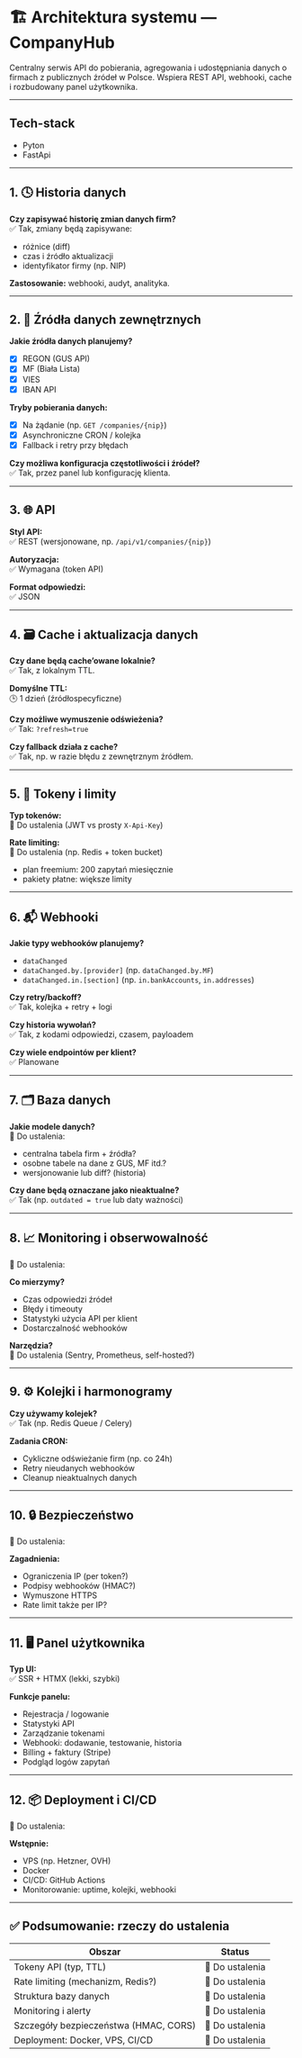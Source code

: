 # 🏗️ Architektura systemu — CompanyHub

Centralny serwis API do pobierania, agregowania i udostępniania danych o firmach z publicznych źródeł w Polsce. Wspiera REST API, webhooki, cache i rozbudowany panel użytkownika.

---

## Tech-stack
- Pyton
- FastApi

---

## 1. 🕓 Historia danych

**Czy zapisywać historię zmian danych firm?**  
✅ Tak, zmiany będą zapisywane:
- różnice (diff)
- czas i źródło aktualizacji
- identyfikator firmy (np. NIP)

**Zastosowanie:** webhooki, audyt, analityka.

---

## 2. 📡 Źródła danych zewnętrznych

**Jakie źródła danych planujemy?**
- [x] REGON (GUS API)
- [x] MF (Biała Lista)
- [x] VIES
- [x] IBAN API

**Tryby pobierania danych:**
- [x] Na żądanie (np. `GET /companies/{nip}`)
- [x] Asynchroniczne CRON / kolejka
- [x] Fallback i retry przy błędach

**Czy możliwa konfiguracja częstotliwości i źródeł?**  
✅ Tak, przez panel lub konfigurację klienta.

---

## 3. 🌐 API

**Styl API:**  
✅ REST (wersjonowane, np. `/api/v1/companies/{nip}`)

**Autoryzacja:**  
✅ Wymagana (token API)

**Format odpowiedzi:**  
✅ JSON

---

## 4. 🗃️ Cache i aktualizacja danych

**Czy dane będą cache’owane lokalnie?**  
✅ Tak, z lokalnym TTL.

**Domyślne TTL:**  
🕒 1 dzień (źródłospecyficzne)

**Czy możliwe wymuszenie odświeżenia?**  
✅ Tak: `?refresh=true`

**Czy fallback działa z cache?**  
✅ Tak, np. w razie błędu z zewnętrznym źródłem.

---

## 5. 🔐 Tokeny i limity

**Typ tokenów:**  
🔸 Do ustalenia (JWT vs prosty `X-Api-Key`)

**Rate limiting:**  
🔸 Do ustalenia (np. Redis + token bucket)
- plan freemium: 200 zapytań miesięcznie
- pakiety płatne: większe limity

---

## 6. 📬 Webhooki

**Jakie typy webhooków planujemy?**
- `dataChanged`
- `dataChanged.by.[provider]` (np. `dataChanged.by.MF`)
- `dataChanged.in.[section]` (np. `in.bankAccounts`, `in.addresses`)

**Czy retry/backoff?**  
✅ Tak, kolejka + retry + logi

**Czy historia wywołań?**  
✅ Tak, z kodami odpowiedzi, czasem, payloadem

**Czy wiele endpointów per klient?**  
✅ Planowane

---

## 7. 🗂️ Baza danych

**Jakie modele danych?**  
🔸 Do ustalenia:
- centralna tabela firm + źródła?
- osobne tabele na dane z GUS, MF itd.?
- wersjonowanie lub diff? (historia)

**Czy dane będą oznaczane jako nieaktualne?**  
✅ Tak (np. `outdated = true` lub daty ważności)

---

## 8. 📈 Monitoring i obserwowalność

🔸 Do ustalenia:

**Co mierzymy?**
- Czas odpowiedzi źródeł
- Błędy i timeouty
- Statystyki użycia API per klient
- Dostarczalność webhooków

**Narzędzia?**  
🔸 Do ustalenia (Sentry, Prometheus, self-hosted?)

---

## 9. ⚙️ Kolejki i harmonogramy

**Czy używamy kolejek?**  
✅ Tak (np. Redis Queue / Celery)

**Zadania CRON:**  
- Cykliczne odświeżanie firm (np. co 24h)
- Retry nieudanych webhooków
- Cleanup nieaktualnych danych

---

## 10. 🔒 Bezpieczeństwo

🔸 Do ustalenia:

**Zagadnienia:**
- Ograniczenia IP (per token?)
- Podpisy webhooków (HMAC?)
- Wymuszone HTTPS
- Rate limit także per IP?

---

## 11. 🖥️ Panel użytkownika

**Typ UI:**  
✅ SSR + HTMX (lekki, szybki)

**Funkcje panelu:**
- Rejestracja / logowanie
- Statystyki API
- Zarządzanie tokenami
- Webhooki: dodawanie, testowanie, historia
- Billing + faktury (Stripe)
- Podgląd logów zapytań

---

## 12. 📦 Deployment i CI/CD

🔸 Do ustalenia:

**Wstępnie:**
- VPS (np. Hetzner, OVH)
- Docker
- CI/CD: GitHub Actions
- Monitorowanie: uptime, kolejki, webhooki

---

## ✅ Podsumowanie: rzeczy do ustalenia

| Obszar | Status |
|-------|--------|
| Tokeny API (typ, TTL) | 🔸 Do ustalenia |
| Rate limiting (mechanizm, Redis?) | 🔸 Do ustalenia |
| Struktura bazy danych | 🔸 Do ustalenia |
| Monitoring i alerty | 🔸 Do ustalenia |
| Szczegóły bezpieczeństwa (HMAC, CORS) | 🔸 Do ustalenia |
| Deployment: Docker, VPS, CI/CD | 🔸 Do ustalenia |

